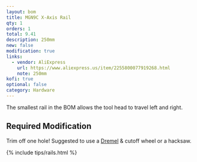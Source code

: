 ```yaml
---
layout: bom
title: MGN9C X-Axis Rail
qty: 1
orders: 1
total: 9.41
description: 250mm
new: false
modification: true
links:
  - vendor: AliExpress
    url: https://www.aliexpress.us/item/2255800077919268.html
    note: 250mm
kofi: true
optional: false
category: Hardware
---
```


The smallest rail in the BOM allows the tool head to travel left and right.

## Required Modification

Trim off one hole! Suggested to use a [Dremel](https://www.amazon.com/dp/B0D2D28FSV?&tag=lemontron-20) & cutoff wheel or
a hacksaw.

{% include tips/rails.html %}
